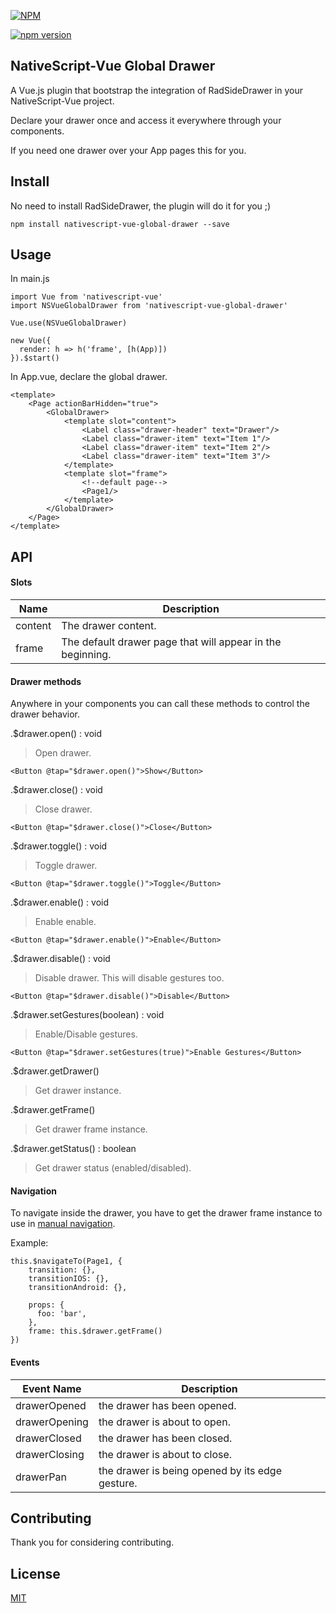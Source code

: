 [![NPM](https://nodei.co/npm/nativescript-vue-global-drawer.png?downloads=true&downloadRank=true&stars=true)](https://nodei.co/npm/nativescript-vue-global-drawer/)

[![npm version](https://badge.fury.io/js/nativescript-vue-global-drawer.svg)](https://badge.fury.io/js/nativescript-vue-global-drawer)
## NativeScript-Vue Global Drawer

A Vue.js plugin that bootstrap the integration of RadSideDrawer in your NativeScript-Vue project.

Declare your drawer once and access it everywhere through your components.

If you need one drawer over your App pages this for you.

## Install

No need to install RadSideDrawer, the plugin will do it for you ;)

```
npm install nativescript-vue-global-drawer --save
```

## Usage

In main.js

````
import Vue from 'nativescript-vue'
import NSVueGlobalDrawer from 'nativescript-vue-global-drawer'

Vue.use(NSVueGlobalDrawer)

new Vue({
  render: h => h('frame', [h(App)])
}).$start()
````

In App.vue, declare the global drawer.

````
<template>
    <Page actionBarHidden="true">
        <GlobalDrawer>
            <template slot="content">
                <Label class="drawer-header" text="Drawer"/>
                <Label class="drawer-item" text="Item 1"/>
                <Label class="drawer-item" text="Item 2"/>
                <Label class="drawer-item" text="Item 3"/>
            </template>
            <template slot="frame">
                <!--default page-->
                <Page1/>
            </template>
        </GlobalDrawer>
    </Page>
</template>
````

## API

#### Slots

|Name     |Description|
|---------|-----------|
|content  |The drawer content.
|frame    |The default drawer page that will appear in the beginning.

#### Drawer methods

Anywhere in your components you can call these methods to control the drawer behavior.

.$drawer.open() : void

> Open drawer.

````
<Button @tap="$drawer.open()">Show</Button>
````

.$drawer.close() : void

> Close drawer.

````
<Button @tap="$drawer.close()">Close</Button>
````

.$drawer.toggle() : void

> Toggle drawer.

````
<Button @tap="$drawer.toggle()">Toggle</Button>
````

.$drawer.enable() : void

> Enable enable.

````
<Button @tap="$drawer.enable()">Enable</Button>
````

.$drawer.disable() : void

> Disable drawer. This will disable gestures too.

````
<Button @tap="$drawer.disable()">Disable</Button>
````

.$drawer.setGestures(boolean) : void

> Enable/Disable gestures.

````
<Button @tap="$drawer.setGestures(true)">Enable Gestures</Button>
````

.$drawer.getDrawer()

> Get drawer instance.

.$drawer.getFrame()

> Get drawer frame instance.

.$drawer.getStatus() : boolean

> Get drawer status (enabled/disabled).

#### Navigation

To navigate inside the drawer, you have to get the drawer frame instance to use in [manual navigation](https://nativescript-vue.org/en/docs/routing/manual-routing/).

Example:

````
this.$navigateTo(Page1, {
    transition: {},
    transitionIOS: {},
    transitionAndroid: {},
    
    props: {
      foo: 'bar',
    },
    frame: this.$drawer.getFrame()
})
````

#### Events

|Event Name     |Description|
|---------|-----------|
|drawerOpened  |the drawer has been opened.
|drawerOpening |the drawer is about to open.
|drawerClosed  |the drawer has been closed.
|drawerClosing |the drawer is about to close.
|drawerPan     |the drawer is being opened by its edge gesture.

## Contributing

Thank you for considering contributing.

## License

[MIT](https://opensource.org/licenses/MIT)